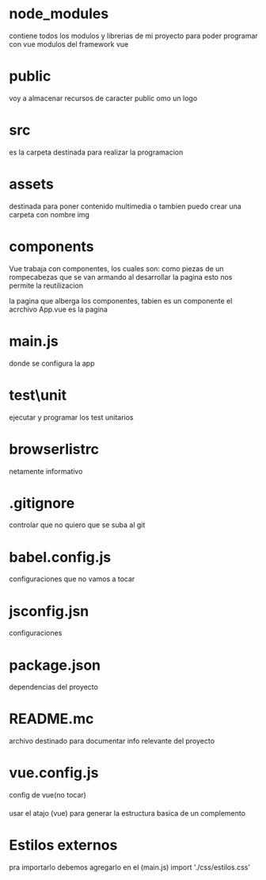 # node_modules
contiene todos los modulos y librerias de mi proyecto para poder programar con vue
modulos del framework vue

# public
voy a almacenar recursos de caracter public omo un logo

# src

es la carpeta destinada para realizar la programacion

# assets

destinada para poner contenido multimedia 
o tambien puedo crear una carpeta con nombre img

# components

Vue  trabaja con componentes, los cuales son: como piezas de un rompecabezas que se van armando al desarrollar la pagina esto nos permite la reutilizacion

la pagina que alberga los componentes, tabien es un componente 
el acrchivo App.vue es la pagina

# main.js
donde se configura la app

# test\unit
ejecutar y programar los test unitarios

# browserlistrc 
netamente informativo

# .gitignore
controlar que no quiero que se suba al git

# babel.config.js
 configuraciones que no vamos a tocar

 # jsconfig.jsn
 configuraciones

 # package.json
 dependencias del proyecto

 # README.mc
 archivo destinado para documentar info relevante del proyecto

 # vue.config.js
 config de vue(no tocar)


 ####
 usar el atajo (vue) para generar la estructura basica de un complemento

 # Estilos externos
 pra importarlo debemos agregarlo en el (main.js)
 import './css/estilos.css'